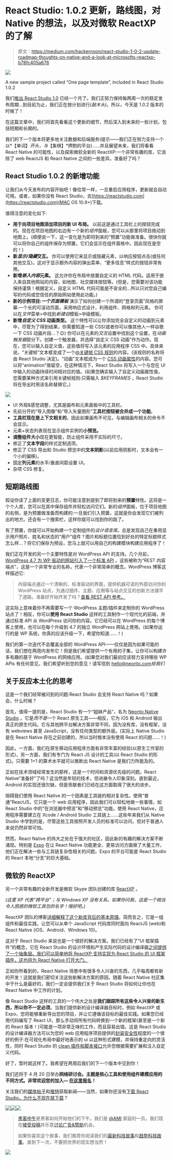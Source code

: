 # React Studio: 1.0.2 更新，路线图，对 Native 的想法，以及对微软 ReactXP 的了解

> 原文：<https://medium.com/hackernoon/react-studio-1-0-2-update-roadmap-thoughts-on-native-and-a-look-at-microsofts-reactxp-b78fc405a676>

![](img/c424c71ffd5e9b56b6b1bd5f7b6eac5b.png)

A new sample project called “One page template”, included in React Studio 1.0.2

我们[推出 React Studio 1.0](/@reactstudio/react-studio-1-0-is-out-now-ea28dc687a1d) 已经一个月了。我们正努力保持每两周一次的稳定发布周期…到目前为止，我们正在按计划进行(*敲木头)*。所以，今天是 1.0.2 版本的时候了！

在这篇文章中，我们将首先看看这个更新的细节，然后深入到未来的一些计划，包括短期和长期的。

我们的下一个版本将更多地关注数据和后端服务(提示——我们正在努力支持一个以*【单词】*开头，与*【象棋】*押韵的平台)……并且展望未来，我们将看看 React Native 的可能性，以及探索微软全新的 ReactXP:一个非常有趣的库，它消除了 web ReactJS 和 React Native 之间的一些差异。准备好了吗？

## React Studio 1.0.2 的新增功能

让我们从今天发布的内容开始吧！像往常一样，一旦重启应用程序，更新就会自动可用。或者，如果你没有 React Studio，去[https://reactstudio.com](https://reactstudio.com)(MAC OS 10.9+)下载。

值得注意的变化如下:

*   **用于向项目地图添加项目的新 UI 布局。**
    以前这是通过工具栏上的按钮完成的。现在在项目地图的右边有一个新的*组件*面板，您可以从那里将项目拖动到地图上。(顺便说一下，这一变化是为即将到来的“预置”功能做准备。很快你就可以将你自己的组件保存为预置，它们会显示在组件窗格中。因此现在是空的！)
*   **新*显示/隐藏*交互。**
    你可以使用它来显示或隐藏元素，以响应按钮点击(或任何其他交互)。这对于显示额外内容的弹出菜单、“更多信息”样式的按钮非常有用。
*   **新增*嵌入内容*元素。**
    这允许你在布局中放置自定义的 HTML 代码。适用于嵌入来自其他网站的内容，如地图、社交媒体按钮等。(但是，您需要对该功能保持谨慎！根据定义，自定义 HTML 代码可能是不安全的…所以只对您自己编写的代码或您信任的原始网站使用此功能。)
*   **新的示例项目:*一个页面模板***
    演示了如何创建一个所谓的“登录页面”风格的屏幕:一个长的可滚动页面，采用响应式设计，利用组件、网格和列元素。
    你可以在*文件*菜单>中找到*新建自*模板>中级模板。
*   **新增*自定义 CSS* 动画类型。**
    这个特性可以让你添加完全自定义的动画到元素中，尽管为了得到结果，你需要知道一些 CSS(或者你可以像其他人一样谷歌一下 CSS 动画片段…？😉)
    你可以在元素的*交互*设置中找到这个设置，在*动画触发器*部分下。创建一个触发器，并选择“自定义 CSS 动画”作为动作。现在，您可以输入自定义值，这些值将写入该元素的应用程序 CSS 中。具体来说，“关键帧”文本框变成了一个[@关键帧 CSS 规则](https://developer.mozilla.org/en/docs/Web/CSS/@keyframes)的内容。(该规则的名称将由 React Studio 决定)。“动画”文本框成为一个 [CSS 动画属性](https://developer.mozilla.org/en-US/docs/Web/CSS/animation)的内容。您可以将“animation”值留空，在这种情况下，React Studio 将写入一个与您在 UI 中输入的动画持续时间相对应的值。(如果您确实输入了自定义动画属性值，您需要某种方式来引用关键帧规则:只需输入 *$KEYFRAMES* ，React Studio 将在导出时用该名称替换它。)

![](img/83f0bda0897cf1ba8c42dd633ca3fc74.png)

*   UI 外观&感觉调整，尤其是画布和元素面板中的工具栏。
*   先前分开的“导入图像”和“导入矢量图形”**工具栏按钮被合并成一个功能**。
*   **工具栏现在是上下文相关的**，因此如果画布不可见，与编辑画布相关的命令不会显示。
*   元素+状态列表现在显示组件实例的**小预览。**
*   **调整组件大小**现在更智能，防止组件采用不实际的尺寸。
*   修正了**文本字段**的样式定制选项。
*   修正了 CSS 导出和 Studio 预览中的**文本阴影**(以前应用阴影时，文本会有一个小的偏移)。
*   固定**列元素**的水平/垂直间距设置 UI。
*   杂项 CSS 修复。

## 短期路线图

假设你读了上面的变更日志，你可能注意到提到了即将到来的**预置**特性。这将是一个个人库，您可以在其中保存组件并轻松访问它们。新的*组件*面板，位于项目地图的右侧，是为预置做准备而构建的:一旦我们引入预置，这就是你会发现它们被列出的地方。还会有一个搜索栏，这样你就可以找到你的路了。

有了预置，你就可以开始构建一个定制组件的*设计语言库*。总是发现自己在重用显示用户照片、姓名和状态的“用户”组件？图片和标题位置恰到好处的特定标题样式怎么样…？将它们保存为预设，您马上就可以用自己的构建模块构建应用程序了！

我们正在开发的另一个主要特性是对 WordPress API 的支持。几个月前， [WordPress 4.7 为 WP 驱动的网站引入了一个标准 API](https://wordpress.org/news/2016/12/vaughan/) 。这些被称为“REST 内容端点”，这是一个非常专业的名称，代表一个非常简单的概念。WordPress 博客这样描述它:

> 内容端点通过一个清晰的、标准驱动的界面，提供机器可读的外部访问你的 WordPress 站点，为通过插件、主题、应用等与站点交互的创新方法铺平了道路。准备好开始开发了吗？[查看 REST API 参考。](https://developer.wordpress.org/rest-api/reference/)

这实际上意味着你不再需要写一个 WordPress 主题/插件来定制你的 WordPress 站点了！相反，你可以**使用 React Studio** 这样的工具制作一个现代化的前端，并通过标准 API 从 WordPress 访问你的内容。它已经可以在 WordPress 的每个博客上使用，也可以在每个升级到 4.7 的独立 WordPress 网站上使用。(如果你运行的是 WP 系统，你真的应该升级一下，希望你知道……！)

我们的第一次迭代不会覆盖全部的 WordPress API——仅仅是因为如果可能的话，我们想在两周内发布它！但是我们希望提供一个有用的子集，让你可以构建许多有趣的基于 WordPress 的网络应用。(如果您对我们最初应该努力支持哪些 WP APIs 有任何意见，我们希望听到您的意见！请写信到 hello@neonto.com*给我们*

## 关于反应本土化的思考

这是一个我们经常被问到的问题:React Studio 会支持 React Native 吗？如果会，什么时候？

首先，值得一提的是，React Studio 有一个“姐妹产品”，名为 [Neonto Native Studio](https://neonto.com/nativestudio) 。它是*而不是*一个 React 原生工具——相反，它为 iOS 和 Android 输出真正的原生代码。它与其他跨平台解决方案非常不同，因为没有库，没有框架，没有 webviews 甚至 JavaScript，没有任何类型的额外层。(实际上 Native Studio 是在 React Native 存在之前创建的，所以当时根本没有使用 React 的问题……！)

因此，一方面，我们在原生移动应用程序方面有非常丰富的经验(以原生工作室的形式)，另一方面，我们有专门为 React JS 设计的工具(以 React Studio 的形式)。只需要 1+1 的算术水平就可以推断出 React Native 是我们力所能及的。

正如在技术领域经常发生的那样，这是一个时间和资源优先级的问题。React Native“准备好”了吗？这当然是年轻的技术，但进展令人印象深刻。直到最近，Android 的实现还很欠缺，但是贡献者们已经在这方面取得了很大的进步。

阻碍我们使用 React Native 的一个因素是工具链的相对复杂性。使用“普通”ReactJS，它只是一个 web 应用程序，因此我们可以轻松地做一些事情，如 React Studio 中的“在浏览器中预览”和“移动预览”功能。使用 React Native，应用程序需要建立在 Xcode / Android Studio 工具链上……这些年来我们从 Native Studio 中学到的是，尽管这些工具按照开发人员的标准可以访问，但对于普通人来说仍然非常可怕。

然而，React Native 的伟大之处在于强大的社区，因此新的有趣的解决方案不断涌现。特别是 [Expo](https://expo.io) 在让 React Native 功能更全、更易访问方面做了大量工作，他们正在解决一些与工具链复杂性相关的问题。Expo 的平台可能是 React Studio 的 React 本地“分支”的巨大基础。

## 微软的 ReactXP

另一个非常有趣的全新开发是微软 Skype 团队创建的库 [ReactXP](https://microsoft.github.io/reactxp/) 。

*(这里 XP 代表“跨平台”；与 Windows XP 没有关系。如果你问我，这是一个相当令人困惑的微软工具包的名字！哦好吧。)*

ReactXP 团队的博客[详细解释了这个新库背后的基本原理](https://microsoft.github.io/reactxp/blog/)。简而言之，它是一组组件和最佳实践，让您可以从单个 JavaScript 代码库同时面向 ReactJS (web)和 React Native (iOS、Android、Windows 10)。

这对于 React Studio 来说也是一个很好的解决方案。我们已经有了“UI 框架插件”的概念，它在 React Studio 的设计环境和产生实际代码的设计编译器[之间提供了一个抽象层。我们可以简单地将 ReactXP 支持实现为 React Studio 的 UI 框架插件，这也将为 React Native 打开大门。](/@reactstudio/meet-the-design-compiler-17ae89f985bb)

正如你所看到的，React Native 场景中有很多令人兴奋的东西，几乎每周都有新的开发！这就是我们密切关注这些新解决方案的原因。随着 React Native 社区集中于什么是最好的，我们一定会提供我们关于 React Studio 将如何让你也在 React Native 中工作的计划。

像 React Studio 这样的工具的一个伟大之处是**我们跟踪所有这些令人兴奋的新东西，所以你不一定必须**。当我们提供新的设计编译器目标时，例如 ReactXP 或 Expo，您将能够重新导出您的项目，并让它遵循该目标的最佳实践。如果您已经用代码编写了 React UI，那么手动将所有代码转换到一个新的框架(甚至是一个新的 React 版本！)可能是一项非常乏味的工作，而且容易出错。这是 React Studio 的设计编译器方法可以为您的 web 应用程序项目提供的[封装安全性](/@reactstudio/meet-the-design-compiler-17ae89f985bb)程度的一个很好的例子:在可视化布局中最好地表示的 ui 以这种形式建模，并保持重定向的灵活性，同时 React Studio 的 [clean 插件和脚本接口](/@reactstudio/meet-the-design-compiler-17ae89f985bb)允许您根据需要扩展和注入自定义代码。

好了，暂时就这样了。我希望在两周后我们的下一个版本中见到你！

我们还将于 4 月 20 日举办**网络研讨会。主题是核心工具和使用组件建模应用的不同方式。非常欢迎您的加入— [在这里报名](http://neonto.cloud/webinar-signup)！**

关注我们的[媒体帖子](/@reactstudio/)和[推特](https://twitter.com/neontostudio)获取新闻——当然，如果你还没有[下载 React Studio，为什么不现在就下载](https://reactstudio.com)？

[![](img/50ef4044ecd4e250b5d50f368b775d38.png)](http://bit.ly/HackernoonFB)[![](img/979d9a46439d5aebbdcdca574e21dc81.png)](https://goo.gl/k7XYbx)[![](img/2930ba6bd2c12218fdbbf7e02c8746ff.png)](https://goo.gl/4ofytp)

> [黑客中午](http://bit.ly/Hackernoon)是黑客如何开始他们的下午。我们是 [@AMI](http://bit.ly/atAMIatAMI) 家庭的一员。我们现在[接受投稿](http://bit.ly/hackernoonsubmission)并乐意[讨论广告&赞助](mailto:partners@amipublications.com)机会。
> 
> 如果你喜欢这个故事，我们推荐你阅读我们的[最新科技故事](http://bit.ly/hackernoonlatestt)和[趋势科技故事](https://hackernoon.com/trending)。直到下一次，不要把世界的现实想当然！

![](img/be0ca55ba73a573dce11effb2ee80d56.png)